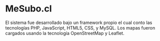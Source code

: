 # MeSubo.cl
El sistema fue desarrollado bajo un framework propio el cual conto las tecnologías PHP, JavaScript, HTML5, CSS, y MySQL. Los mapas fueron cargados usando la tecnología OpenStreetMap y Leaflet.
